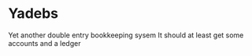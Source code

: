 # Yadebs
Yet another double entry bookkeeping sysem 
It should at least get some accounts and a ledger
